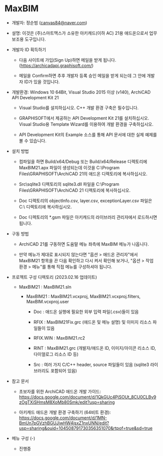 # MaxBIM
* 개발자: 정순범 (canvas84@naver.com)

* 설명: 이것은 (주)스마트맥스가 소유한 아키캐드(이하 AC) 21용 애드온으로서 업무 보조용 도구입니다.

* 개발자 ID 획득하기

  - 다음 사이트에 가입(Sign Up)하면 메일을 받게 됩니다. (https://archicadapi.graphisoft.com/)
  
  - 메일을 Confirm하면 추후 개발자 등록 승인 메일을 받게 되는데 그 안에 개발자 ID가 있을 것입니다.

* 개발환경: Windows 10 64Bit, Visual Studio 2015 이상 (v140), ArchiCAD API Development Kit 21

  - Visual Studio를 설치하십시오. C++ 개발 환경 구축은 필수입니다.
  
  - GRAPHISOFT에서 제공하는 API Development Kit 21를 설치하십시오. Visual Studio용 Template Wizard를 이용하여 개발 환경을 구축하십시오.
  
  - API Development Kit의 Example 소스를 통해 API 문서에 대한 실제 예제를 볼 수 있습니다.

* 설치 방법

  - 컴파일을 하면 Build/x64/Debug 또는 Build/x64/Release 디렉토리에 MaxBIM21.apx 파일이 생성되는데 이것을 C:\Program Files\GRAPHISOFT\ArchiCAD 21의 애드온 디렉토리에 복사하십시오.
  
  - Src\sqlite3 디렉토리의 sqlite3.dll 파일을 C:\Program Files\GRAPHISOFT\ArchiCAD 21 디렉토리에 복사하십시오.

  - Doc 디렉토리의 objectInfo.csv, layer.csv, exceptionLayer.csv 파일은 C:\ 디렉토리에 복사하십시오.
  
  - Doc 디렉토리의 *.gsm 파일은 아키캐드의 라이브러리 관리자에서 로드하시면 됩니다.

* 구동 방법

  - ArchiCAD 21를 구동하면 도움말 메뉴 좌측에 MaxBIM 메뉴가 나옵니다.

  - 만약 메뉴가 제대로 표시되지 않는다면 "옵션 > 애드온 관리자"에서 MaxBIM21 항목을 끈 다음 확인하고 다시 켜서 확인해 보거나, "옵션 > 작업 환경 > 메뉴"를 통해 직접 메뉴를 구성하셔야 됩니다.

* 프로젝트 구성 디렉토리 (2023.02.16 업데이트)

  - MaxBIM21 : MaxBIM21.sln

    - MaxBIM21 : MaxBIM21.vcxproj, MaxBIM21.vcxproj.filters, MaxBIM.vcxproj.user

      - Doc : 애드온 실행에 필요한 외부 입력 파일(.csv)들이 있음

      - RFIX : MaxBIM21Fix.grc (애드온 및 메뉴 설명) 및 이미지 리소스 파일들이 있음

      - RFIX.WIN : MaxBIM21.rc2

      - RINT : MaxBIM21.grc (개발자/애드온 ID, 이미지/아이콘 리소스 ID, 다이얼로그 리소스 ID 등)

      - Src : 여러 가지 C/C++ header, source 파일들이 있음 (sqlite3 라이브러리도 포함되어 있음)
      
* 참고 문서

  - 초보자를 위한 ArchiCAD 애드온 개발 가이드: https://docs.google.com/document/d/1QkGUc4PjSOUt_8CU0CLBy9zOgTXiSHmsM8XoMb80Smk/edit?usp=sharing
  
  - 아키캐드 애드온 개발 환경 구축하기 (64비트 환경): https://docs.google.com/document/d/1MN-BmUn7pGVzhBGUJiwHW4jsxZ1nxUNN/edit?usp=sharing&ouid=104508791730356351070&rtpof=true&sd=true

* 메뉴 구성 (-)

  - 진행중
